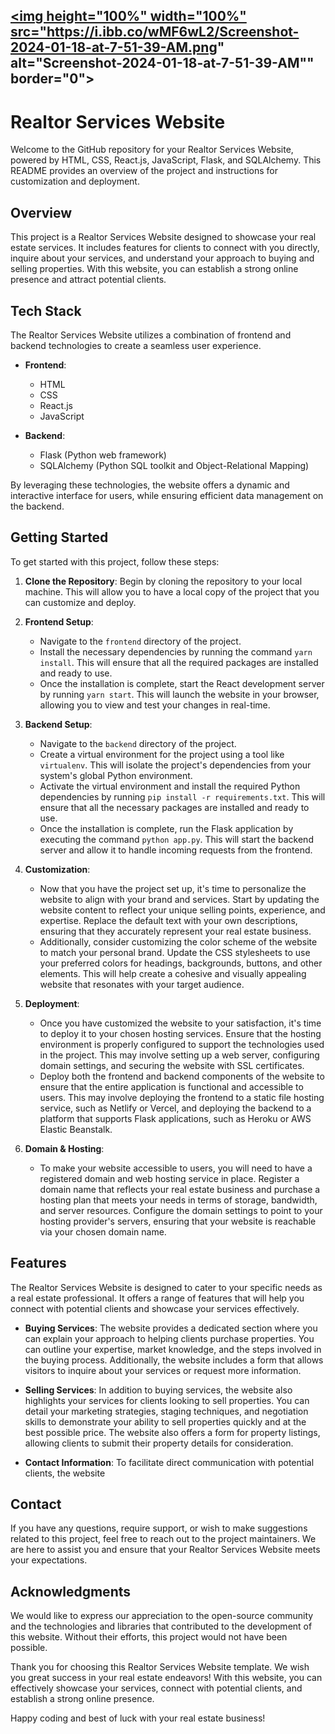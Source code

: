 <a href="https://kanaebunche.github.io/kanaebunche.githhub.io"><img height="100%" width="100%" src="https://i.ibb.co/wMF6wL2/Screenshot-2024-01-18-at-7-51-39-AM.png" alt="Screenshot-2024-01-18-at-7-51-39-AM"" border="0"></a>
---

# Realtor Services Website

Welcome to the GitHub repository for your Realtor Services Website, powered by HTML, CSS, React.js, JavaScript, Flask, and SQLAlchemy. This README provides an overview of the project and instructions for customization and deployment.

## Overview

This project is a Realtor Services Website designed to showcase your real estate services. It includes features for clients to connect with you directly, inquire about your services, and understand your approach to buying and selling properties. With this website, you can establish a strong online presence and attract potential clients.

## Tech Stack

The Realtor Services Website utilizes a combination of frontend and backend technologies to create a seamless user experience.

- **Frontend**:
  - HTML
  - CSS
  - React.js
  - JavaScript

- **Backend**:
  - Flask (Python web framework)
  - SQLAlchemy (Python SQL toolkit and Object-Relational Mapping)

By leveraging these technologies, the website offers a dynamic and interactive interface for users, while ensuring efficient data management on the backend.

## Getting Started

To get started with this project, follow these steps:

1. **Clone the Repository**: Begin by cloning the repository to your local machine. This will allow you to have a local copy of the project that you can customize and deploy.

2. **Frontend Setup**:
   - Navigate to the `frontend` directory of the project.
   - Install the necessary dependencies by running the command `yarn install`. This will ensure that all the required packages are installed and ready to use.
   - Once the installation is complete, start the React development server by running `yarn start`. This will launch the website in your browser, allowing you to view and test your changes in real-time.

3. **Backend Setup**:
   - Navigate to the `backend` directory of the project.
   - Create a virtual environment for the project using a tool like `virtualenv`. This will isolate the project's dependencies from your system's global Python environment.
   - Activate the virtual environment and install the required Python dependencies by running `pip install -r requirements.txt`. This will ensure that all the necessary packages are installed and ready to use.
   - Once the installation is complete, run the Flask application by executing the command `python app.py`. This will start the backend server and allow it to handle incoming requests from the frontend.

4. **Customization**:
   - Now that you have the project set up, it's time to personalize the website to align with your brand and services. Start by updating the website content to reflect your unique selling points, experience, and expertise. Replace the default text with your own descriptions, ensuring that they accurately represent your real estate business.
   - Additionally, consider customizing the color scheme of the website to match your personal brand. Update the CSS stylesheets to use your preferred colors for headings, backgrounds, buttons, and other elements. This will help create a cohesive and visually appealing website that resonates with your target audience.

5. **Deployment**:
   - Once you have customized the website to your satisfaction, it's time to deploy it to your chosen hosting services. Ensure that the hosting environment is properly configured to support the technologies used in the project. This may involve setting up a web server, configuring domain settings, and securing the website with SSL certificates.
   - Deploy both the frontend and backend components of the website to ensure that the entire application is functional and accessible to users. This may involve deploying the frontend to a static file hosting service, such as Netlify or Vercel, and deploying the backend to a platform that supports Flask applications, such as Heroku or AWS Elastic Beanstalk.

6. **Domain & Hosting**:
   - To make your website accessible to users, you will need to have a registered domain and web hosting service in place. Register a domain name that reflects your real estate business and purchase a hosting plan that meets your needs in terms of storage, bandwidth, and server resources. Configure the domain settings to point to your hosting provider's servers, ensuring that your website is reachable via your chosen domain name.

## Features

The Realtor Services Website is designed to cater to your specific needs as a real estate professional. It offers a range of features that will help you connect with potential clients and showcase your services effectively.

- **Buying Services**: The website provides a dedicated section where you can explain your approach to helping clients purchase properties. You can outline your expertise, market knowledge, and the steps involved in the buying process. Additionally, the website includes a form that allows visitors to inquire about your services or request more information.

- **Selling Services**: In addition to buying services, the website also highlights your services for clients looking to sell properties. You can detail your marketing strategies, staging techniques, and negotiation skills to demonstrate your ability to sell properties quickly and at the best possible price. The website also offers a form for property listings, allowing clients to submit their property details for consideration.

- **Contact Information**: To facilitate direct communication with potential clients, the website
 ## Contact

If you have any questions, require support, or wish to make suggestions related to this project, feel free to reach out to the project maintainers. We are here to assist you and ensure that your Realtor Services Website meets your expectations.

## Acknowledgments

We would like to express our appreciation to the open-source community and the technologies and libraries that contributed to the development of this website. Without their efforts, this project would not have been possible.

Thank you for choosing this Realtor Services Website template. We wish you great success in your real estate endeavors! With this website, you can effectively showcase your services, connect with potential clients, and establish a strong online presence.

Happy coding and best of luck with your real estate business!
